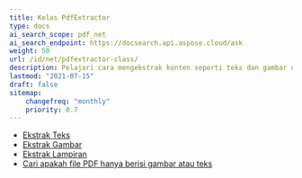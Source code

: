 ```yaml
---
title: Kelas PdfExtractor
type: docs
ai_search_scope: pdf_net
ai_search_endpoint: https://docsearch.api.aspose.cloud/ask
weight: 50
url: /id/net/pdfextractor-class/
description: Pelajari cara mengekstrak konten seperti teks dan gambar dari PDF menggunakan kelas PDFExtractor di .NET dengan Aspose.PDF.
lastmod: "2021-07-15"
draft: false
sitemap:
    changefreq: "monthly"
    priority: 0.7
---
```

- [Ekstrak Teks](/pdf/net/extract-text/)
- [Ekstrak Gambar](/pdf/net/extract-images/)
- [Ekstrak Lampiran](/pdf/net/extract-attachments/)
- [Cari apakah file PDF hanya berisi gambar atau teks](/pdf/net/find-whether-pdf-file-contains-images-or-text-only/)
